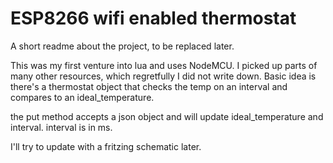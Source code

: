 # ESP8266 wifi enabled thermostat

A short readme about the project, to be replaced later.

This was my first venture into lua and uses NodeMCU.  I picked up parts of many other resources, which regretfully I did not write down.
Basic idea is there's a thermostat object that checks the temp on an interval and compares to an ideal_temperature.  

the put method accepts a json object and will update ideal_temperature and interval.  interval is in ms.

I'll try to update with a fritzing schematic later.

